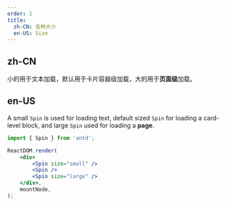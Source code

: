 ```yaml
---
order: 1
title:
  zh-CN: 各种大小
  en-US: Size
---
```


## zh-CN

小的用于文本加载，默认用于卡片容器级加载，大的用于**页面级**加载。

## en-US

A small `Spin` is used for loading text, default sized `Spin` for loading a card-level block, and large `Spin` used for loading a **page**.

```jsx
import { Spin } from 'antd';

ReactDOM.render(
	<div>
		<Spin size="small" />
		<Spin />
		<Spin size="large" />
	</div>,
	mountNode,
);
```
